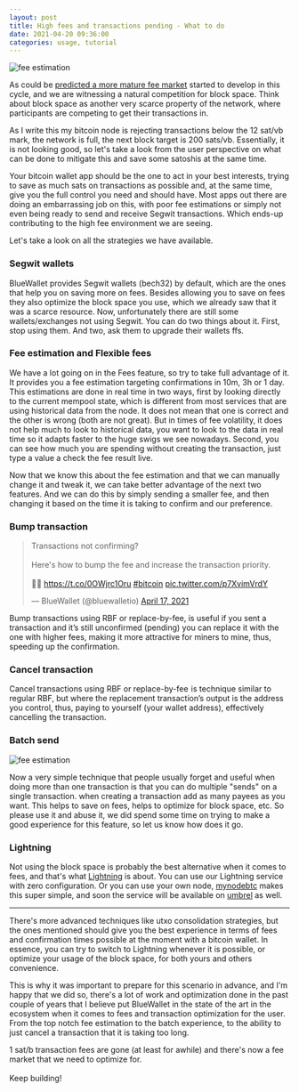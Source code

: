 ```yaml
---
layout: post
title: High fees and transactions pending - What to do
date: 2021-04-20 09:36:00
categories: usage, tutorial
---
```

<div id="bump" class="uk-card">
     <div class="features uk-text-center">
           <img src="https://bluewallet.io/uploads//features/fees.png" alt="fee estimation">
        </div>
   </div>

As could be [predicted a more mature fee market](https://bluewallet.io/Preparing-for-war-how-was-2019-and-a-glimpse-of-the-future-72637ffe58eb/) started to develop in this cycle, and we are witnessing a natural competition for block space. Think about block space as another very scarce property of the network, where participants are competing to get their transactions in.

As I write this my bitcoin node is rejecting transactions below the 12 sat/vb mark, the network is full, the next block target is 200 sats/vb. Essentially, it is not looking good, so let's take a look from the user perspective on what can be done to mitigate this and save some satoshis at the same time.

Your bitcoin wallet app should be the one to act in your best interests, trying to save as much sats on transactions as possible and, at the same time, give you the full control you need and should have. Most apps out there are doing an embarrassing job on this, with poor fee estimations or simply not even being ready to send and receive Segwit transactions. Which ends-up contributing to the high fee environment we are seeing. 

Let's take a look on all the strategies we have available.

### Segwit wallets

BlueWallet provides Segwit wallets (bech32) by default, which are the ones that help you on saving more on fees. Besides allowing you to save on fees they also optimize the block space you use, which we already saw that it was a scarce resource. Now, unfortunately there are still some wallets/exchanges not using Segwit. You can do two things about it. First, stop using them. And two, ask them to upgrade their wallets ffs.

### Fee estimation and Flexible fees 

We have a lot going on in the Fees feature, so try to take full advantage of it. It provides you a fee estimation targeting confirmations in 10m, 3h or 1 day. This estimations are done in real time in two ways, first by looking directly to the current mempool state, which is different from most services that are using historical data from the node. It does not mean that one is correct and the other is wrong (both are not great). But in times of fee volatility, it does not help much to look to historical data, you want to look to the data in real time so it adapts faster to the huge swigs we see nowadays. Second, you can see how much you are spending without creating the transaction, just type a value a check the fee result live.

Now that we know this about the fee estimation and that we can manually change it and tweak it, we can take better advantage of the next two features. And we can do this by simply sending a smaller fee, and then changing it based on the time it is taking to confirm and our preference. 

### Bump transaction 

<div class="uk-text-center">

<blockquote class="twitter-tweet"><p lang="en" dir="ltr">Transactions not confirming? <br><br>Here&#39;s how to bump the fee and increase the transaction priority.<br><br>👩‍🎤 <a href="https://t.co/0OWjrc1Oru">https://t.co/0OWjrc1Oru</a> <a href="https://twitter.com/hashtag/bitcoin?src=hash&amp;ref_src=twsrc%5Etfw">#bitcoin</a> <a href="https://t.co/p7XvimVrdY">pic.twitter.com/p7XvimVrdY</a></p>&mdash; BlueWallet (@bluewalletio) <a href="https://twitter.com/bluewalletio/status/1383426612218134533?ref_src=twsrc%5Etfw">April 17, 2021</a></blockquote> <script async src="https://platform.twitter.com/widgets.js" charset="utf-8"></script>

</div>

Bump transactions using RBF or replace-by-fee, is useful if you sent a transaction and it’s still unconfirmed (pending) you can replace it with the one with higher fees, making it more attractive for miners to mine, thus, speeding up the confirmation.

### Cancel transaction 

Cancel transactions using RBF or replace-by-fee  is technique similar to regular RBF, but where the replacement transaction’s output is the address you control, thus, paying to yourself (your wallet address), effectively cancelling the transaction.

### Batch send 

<div class="features uk-text-center">
   <img src="https://bluewallet.io/uploads//features/batch.png" alt="fee estimation">
</div>

Now a very simple technique that people usually forget and useful when doing more than one transaction is that you can do multiple "sends" on a single transaction. when creating a transaction add as many payees as you want. This helps to save on fees, helps to optimize for block space, etc. So please use it and abuse it, we did spend some time on trying to make a good experience for this feature, so let us know how does it go.

### Lightning

Not using the block space is probably the best alternative when it comes to fees, and that's what [Lightning](https://bluewallet.io/lightning/) is about. You can use our Lightning service with zero configuration. Or you can use your own node, [mynodebtc](http://mynodebtc.com/) makes this super simple, and soon the service will be available on [umbrel](https://getumbrel.com/) as well.

<hr class="uk-margin-medium">

There's more advanced techniques like utxo consolidation strategies, but the ones mentioned should give you the best experience in terms of fees and confirmation times possible at the moment with a bitcoin wallet. In essence, you can try to switch to Lightning whenever it is possible, or optimize your usage of the block space, for both yours and others convenience.

This is why it was important to prepare for this scenario in advance, and I'm happy that we did so, there's a lot of work and optimization done in the past couple of years that I believe put BlueWallet in the state of the art in the ecosystem when it comes to fees and transaction optimization for the user. From the top notch fee estimation to the batch experience, to the ability to just cancel a transaction that it is taking too long. 

1 sat/b transaction fees are gone (at least for awhile) and there's now a fee market that we need to optimize for. \
\
Keep building!